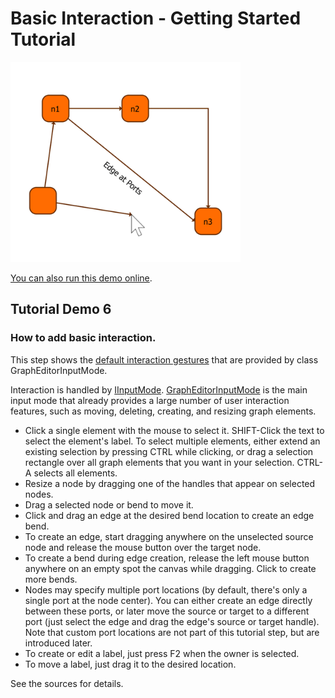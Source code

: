 # Basic Interaction - Getting Started Tutorial

<img src="../../resources/image/tutorial1step6.png" alt="demo-thumbnail" height="320"/>

[You can also run this demo online](https://live.yworks.com/demos/01-tutorial-getting-started/06-basic-interaction/index.html).

## Tutorial Demo 6

### How to add basic interaction.

This step shows the [default interaction gestures](https://docs.yworks.com/yfileshtml/#/dguide/interaction) that are provided by class GraphEditorInputMode.

Interaction is handled by [IInputMode](https://docs.yworks.com/yfileshtml/#/api/IInputMode). [GraphEditorInputMode](https://docs.yworks.com/yfileshtml/#/api/GraphEditorInputMode) is the main input mode that already provides a large number of user interaction features, such as moving, deleting, creating, and resizing graph elements.

- Click a single element with the mouse to select it. SHIFT-Click the text to select the element's label. To select multiple elements, either extend an existing selection by pressing CTRL while clicking, or drag a selection rectangle over all graph elements that you want in your selection. CTRL-A selects all elements.
- Resize a node by dragging one of the handles that appear on selected nodes.
- Drag a selected node or bend to move it.
- Click and drag an edge at the desired bend location to create an edge bend.
- To create an edge, start dragging anywhere on the unselected source node and release the mouse button over the target node.
- To create a bend during edge creation, release the left mouse button anywhere on an empty spot the canvas while dragging. Click to create more bends.
- Nodes may specify multiple port locations (by default, there's only a single port at the node center). You can either create an edge directly between these ports, or later move the source or target to a different port (just select the edge and drag the edge's source or target handle). Note that custom port locations are not part of this tutorial step, but are introduced later.
- To create or edit a label, just press F2 when the owner is selected.
- To move a label, just drag it to the desired location.

See the sources for details.
